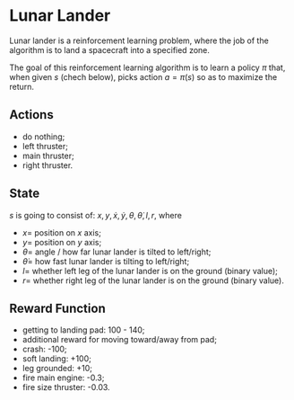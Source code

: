 # Lunar Lander

Lunar lander is a reinforcement learning problem, where the job of the algorithm is to land a spacecraft into a specified zone.

The goal of this reinforcement learning algorithm is to learn a policy $\pi$ that, when given $s$ (chech below), picks action $a=\pi(s)$ so as to maximize the return.

## Actions

- do nothing;
- left thruster;
- main thruster;
- right thruster.

## State

$s$ is going to consist of: $x, y, \dot{x}, \dot{y}, \theta, \dot{\theta}, l, r$, where

- $x =$ position on $x$ axis;
- $y =$ position on $y$ axis;
- $\theta =$ angle / how far lunar lander is tilted to left/right;
- $\dot{\theta} =$ how fast lunar lander is tilting to left/right;
- $l =$ whether left leg of the lunar lander is on the ground (binary value);
- $r =$ whether right leg of the lunar lander is on the ground (binary value).

## Reward Function

- getting to landing pad: 100 - 140;
- additional reward for moving toward/away from pad;
- crash: -100;
- soft landing: +100;
- leg grounded: +10;
- fire main engine: -0.3;
- fire size thruster: -0.03.
